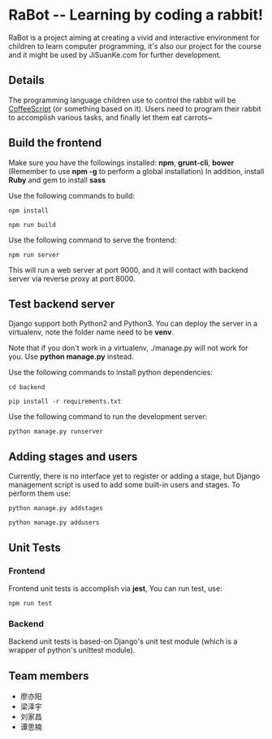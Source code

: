 # RaBot -- Learning by coding a rabbit!

RaBot is a project aiming at creating a vivid and interactive environment for children to learn computer programming, it's also our project for the course <Software Engineering> and it might be used by JiSuanKe.com for further development.

## Details
The programming language children use to control the rabbit will be [CoffeeScript](http://coffeescript.org/) (or something based on it). Users need to program their rabbit to accomplish various tasks, and finally let them eat carrots~

## Build the frontend
Make sure you have the followings installed: **npm**, **grunt-cli**, **bower** (Remember to use **npm -g** to perform a global installation)
In addition, install **Ruby** and gem to install **sass**

Use the following commands to build:

`npm install`

`npm run build`

Use the following command to serve the frontend:

`npm run server`

This will run a web server at port 9000, and it will contact with backend server
via reverse proxy at port 8000.

## Test backend server

Django support both Python2 and Python3. You can deploy the server in a virtualenv, note the folder name need to be **venv**.

Note that if you don't work in a virtualenv, ./manage.py will not work for you. Use **python manage.py** instead.

Use the following commands to install python dependencies:

`cd backend`

`pip install -r requirements.txt`

Use the following command to run the development server:

`python manage.py runserver`

## Adding stages and users

Currently, there is no interface yet to register or adding a stage, but Django
management script is used to add some built-in users and stages. To perform them
use:

`python manage.py addstages`

`python manage.py addusers`

## Unit Tests

### Frontend

Frontend unit tests is accomplish via **jest**, You can run test, use:

`npm run test`

### Backend
Backend unit tests is based-on Django's unit test module (which is a wrapper
of python's unittest module).

## Team members
* 廖亦阳
* 梁泽宇
* 刘家昌
* 谭思楠
